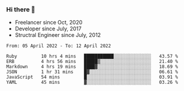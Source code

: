 ### Hi there 👋

- Freelancer since Oct, 2020
- Developer since July, 2017
- Structral Engineer since July, 2012

<!--START_SECTION:waka-->

```text
From: 05 April 2022 - To: 12 April 2022

Ruby         10 hrs 4 mins   ███████████░░░░░░░░░░░░░░   43.57 %
ERB          4 hrs 56 mins   █████▒░░░░░░░░░░░░░░░░░░░   21.40 %
Markdown     4 hrs 19 mins   ████▓░░░░░░░░░░░░░░░░░░░░   18.69 %
JSON         1 hr 31 mins    █▓░░░░░░░░░░░░░░░░░░░░░░░   06.61 %
JavaScript   54 mins         █░░░░░░░░░░░░░░░░░░░░░░░░   03.91 %
YAML         45 mins         ▓░░░░░░░░░░░░░░░░░░░░░░░░   03.26 %
```

<!--END_SECTION:waka-->
